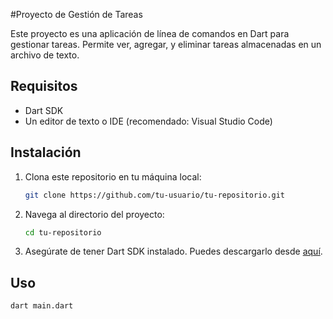 #Proyecto de Gestión de Tareas

Este proyecto es una aplicación de línea de comandos en Dart para gestionar tareas. Permite ver, agregar, y eliminar tareas almacenadas en un archivo de texto.

## Requisitos

- Dart SDK
- Un editor de texto o IDE (recomendado: Visual Studio Code)

## Instalación

1. Clona este repositorio en tu máquina local:
    ```sh
    git clone https://github.com/tu-usuario/tu-repositorio.git
    ```
2. Navega al directorio del proyecto:
    ```sh
    cd tu-repositorio
    ```
3. Asegúrate de tener Dart SDK instalado. Puedes descargarlo desde [aquí](https://dart.dev/get-dart).

## Uso
  ```sh
  dart main.dart
  ```
